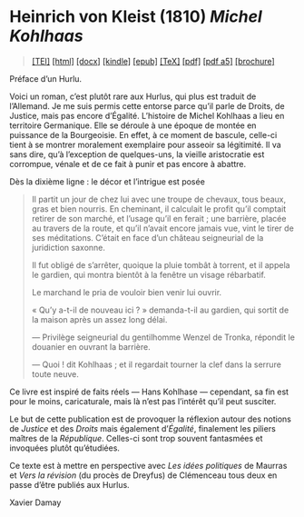 # Heinrich von Kleist (1810)  <em>Michel Kohlhaas</em> 

>  <a target="_blank" title="Source XML/TEI" class="mime48 tei" href="https://hurlus.github.io/tei/kleist1810_kohlhass.xml">[TEI]</a>  <a target="_blank" title="HTML une page" class="mime48 html" href="https://hurlus.github.io/kleist1810_kohlhass/kleist1810_kohlhass.html">[html]</a>  <a target="_blank" title="Bureautique (LibreOffice, MS.Word)" class="mime48 docx" href="https://hurlus.github.io/kleist1810_kohlhass/kleist1810_kohlhass.docx">[docx]</a>  <a target="_blank" title="Amazon.kindle" class="mime48 mobi" href="https://hurlus.github.io/kleist1810_kohlhass/kleist1810_kohlhass.mobi">[kindle]</a>  <a target="_blank" title="EPUB, pour liseuses et téléphones" class="mime48 epub" href="https://hurlus.github.io/kleist1810_kohlhass/kleist1810_kohlhass.epub">[epub]</a>  <a target="_blank" title="LaTeX" class="mime48 tex" href="https://hurlus.github.io/kleist1810_kohlhass/kleist1810_kohlhass.tex">[TeX]</a>  <a target="_blank" title="PDF à imprimer, A4 2 colonnes" class="mime48 pdf" href="https://hurlus.github.io/kleist1810_kohlhass/kleist1810_kohlhass.pdf">[pdf]</a>  <a target="_blank" title="PDF à lire, A5 une colonne" class="mime48 a5" href="https://hurlus.github.io/kleist1810_kohlhass/kleist1810_kohlhass_a5.pdf">[pdf a5]</a>  <a target="_blank" title="Brochure à agrafer, pdf imposé pour imprimante recto/verso" class="mime48 brochure" href="https://hurlus.github.io/kleist1810_kohlhass/kleist1810_kohlhass_brochure.pdf">[brochure]</a> 



<article xmlns="http://www.w3.org/1999/xhtml">
  <p class="label">Préface d’un Hurlu.</p>
  <p class="p noindent">Voici un roman, c’est plutôt rare aux Hurlus, qui plus est traduit de l’Allemand. Je me suis permis cette entorse parce qu’il parle de Droits, de Justice, mais pas encore d’Égalité. L’histoire de Michel Kohlhaas a lieu en territoire Germanique. Elle se déroule à une époque de montée en puissance de la Bourgeoisie. En effet, à ce moment de bascule, celle-ci tient à se montrer moralement exemplaire pour asseoir sa légitimité. Il va sans dire, qu’à l’exception de quelques-uns, la vieille aristocratie est corrompue, vénale et de ce fait à punir et pas encore à abattre.</p>
  <p class="p">Dès la dixième ligne : le décor et l’intrigue est posée</p>
  <blockquote class="quote">
    <p class="p noindent">Il partit un jour de chez lui avec une troupe de chevaux, tous beaux, gras et bien nourris. En cheminant, il calculait le profit qu’il comptait retirer de son marché, et l’usage qu’il en ferait ; une barrière, placée au travers de la route, et qu’il n’avait encore jamais vue, vint le tirer de ses méditations. C’était en face d’un château seigneurial de la juridiction saxonne.</p>
    <p class="p">Il fut obligé de s’arrêter, quoique la pluie tombât à torrent, et il appela le gardien, qui montra bientôt à la fenêtre un visage rébarbatif.</p>
    <p class="p">Le marchand le pria de vouloir bien venir lui ouvrir.</p>
    <p class="p">« Qu’y a-t-il de nouveau ici ? » demanda-t-il au gardien, qui sortit de la maison après un assez long délai.</p>
    <p class="p">— Privilège seigneurial du gentilhomme Wenzel de Tronka, répondit le douanier en ouvrant la barrière.</p>
    <p class="p">— Quoi ! dit Kohlhaas ; et il regardait tourner la clef dans la serrure toute neuve.</p>
  </blockquote>
  <p class="p noindent">Ce livre est inspiré de faits réels — Hans Kohlhase — cependant, sa fin est pour le moins, caricaturale, mais là n’est pas l’intérêt qu’il peut susciter.</p>
  <p class="p">Le but de cette publication est de provoquer la réflexion autour des notions de <em>Justice</em> et des <em>Droits</em> mais également d’<em>Égalité</em>, finalement les piliers maîtres de la <em>République</em>. Celles-ci sont trop souvent fantasmées et invoquées plutôt qu’étudiées.</p>
  <p class="p">Ce texte est à mettre en perspective avec <em>Les idées politiques</em> de Maurras et <em>Vers la révision</em> (du procès de Dreyfus) de Clémenceau tous deux en passe d’être publiés aux Hurlus.</p>
  <div class="signed">Xavier Damay</div>
  <section class="footnotes"/>
</article>
